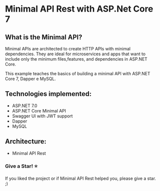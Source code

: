 # Minimal API Rest with ASP.Net Core 7

## What is the Minimal API?

Minimal APIs are architected to create HTTP APIs with minimal dependencies. They are ideal for microservices and apps that want to include only the minimum files,features, and dependencies in ASP.NET Core.

This example teaches the basics of building a minimal API with ASP.NET Core 7, Dapper e MySQL. 

## Technologies implemented:

- ASP.NET 7.0
- ASP.NET Core Minimal API
- Swagger UI with JWT support
- Dapper
- MySQL

## Architecture:

- Minimal API Rest


### Give a Star! :star:
If you liked the project or if Minimal API Rest helped you, please give a star. ;)
